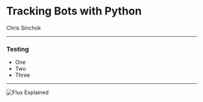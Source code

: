 # Tracking Bots with Python 

Chris Sinchok

---

### Testing

- One
- Two
- Three

---

![Flux Explained](https://facebook.github.io/flux/img/flux-simple-f8-diagram-explained-1300w.png)
